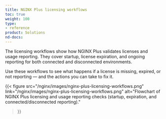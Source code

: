 ```yaml
---
title: NGINX Plus licensing workflows
toc: true
weight: 100
type:
- reference
product: Solutions
nd-docs:
---
```


The licensing workflows show how NGINX Plus validates licenses and usage reporting. They cover startup, license expiration, and ongoing reporting for both connected and disconnected environments.  

Use these workflows to see what happens if a license is missing, expired, or not reporting — and the actions you can take to fix it.

{{< figure
    src="/nginx/images/nginx-plus-licensing-workflows.png"
    link="/nginx/images/nginx-plus-licensing-workflows.png"
    alt="Flowchart of NGINX Plus licensing and usage reporting checks (startup, expiration, and connected/disconnected reporting)."
>}}